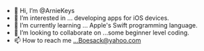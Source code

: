 - 👋 Hi, I’m @ArnieKeys
- 👀 I’m interested in ... developing apps for iOS devices.   
- 🌱 I’m currently learning ... Apple's Swift programming language.
- 💞️ I’m looking to collaborate on ...some beginner level coding.
- 📫 How to reach me ...Boesack@yahoo.com

<!---
ArnieKeys/ArnieKeys is a ✨ special ✨ repository because its `README.md` (this file) appears on your GitHub profile.
You can click the Preview link to take a look at your changes.
--->
